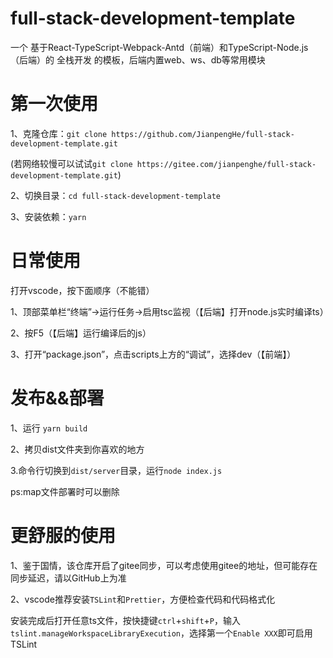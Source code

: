 # full-stack-development-template

一个 基于React-TypeScript-Webpack-Antd（前端）和TypeScript-Node.js（后端）的 全栈开发 的模板，后端内置web、ws、db等常用模块

# 第一次使用

1、克隆仓库：`git clone https://github.com/JianpengHe/full-stack-development-template.git`

(若网络较慢可以试试`git clone https://gitee.com/jianpenghe/full-stack-development-template.git`)

2、切换目录：`cd full-stack-development-template`

3、安装依赖：`yarn`

# 日常使用

打开vscode，按下面顺序（不能错）

1、顶部菜单栏“终端”→运行任务→启用tsc监视（【后端】打开node.js实时编译ts）

2、按F5（【后端】运行编译后的js）

3、打开“package.json”，点击scripts上方的“调试”，选择dev（【前端】）

# 发布&&部署

1、运行 `yarn build`

2、拷贝dist文件夹到你喜欢的地方

3.命令行切换到`dist/server`目录，运行`node index.js`

ps:map文件部署时可以删除

# 更舒服的使用

1、鉴于国情，该仓库开启了gitee同步，可以考虑使用gitee的地址，但可能存在同步延迟，请以GitHub上为准

2、vscode推荐安装`TSLint`和`Prettier`，方便检查代码和代码格式化

安装完成后打开任意ts文件，按快捷键`ctrl`+`shift`+`P`，输入`tslint.manageWorkspaceLibraryExecution`，选择第一个`Enable XXX`即可启用TSLint
